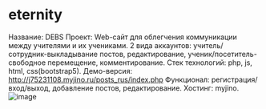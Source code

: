 # eternity
Название: DEBS
Проект: Web-сайт для облегчения коммуникации между учителями и их учениками. 2 вида аккаунтов: учитель/сотрудник-выкладывание постов, редактирование, ученик/посетитель-свободное перемещение, комментирование.
Стек технологий: php, js, html, css(bootstrap5).
Демо-версия: http://j75231108.myjino.ru/posts_rus/index.php
Функционал: регистрация/вход/выход, добавление постов, редактирование.
Хостинг: myjino.
![image](https://user-images.githubusercontent.com/71000001/198454336-68867cc0-d223-4edf-b42d-ab222b0fcc64.png)
